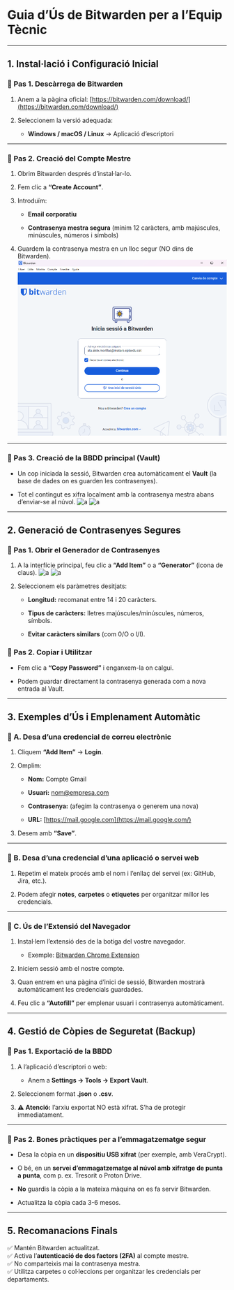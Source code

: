 # **Guia d’Ús de Bitwarden per a l’Equip Tècnic**

---

##  **1\. Instal·lació i Configuració Inicial**

### **🔹 Pas 1\. Descàrrega de Bitwarden**

1. Anem a la pàgina oficial: [https://bitwarden.com/download/](https://bitwarden.com/download/)

2. Seleccionem la versió adequada:

   * **Windows / macOS / Linux** → Aplicació d’escriptori

---

### **🔹 Pas 2\. Creació del Compte Mestre**

1. Obrim Bitwarden després d’instal·lar-lo.

2. Fem clic a **“Create Account”**.

3. Introduïm:

   * **Email corporatiu**

   * **Contrasenya mestra segura** (mínim 12 caràcters, amb majúscules, minúscules, números i símbols)

4. Guardem la contrasenya mestra en un lloc segur (NO dins de Bitwarden).
![fgdd](Captura01.png)
---

### **🔹 Pas 3\. Creació de la BBDD principal (Vault)**

* Un cop iniciada la sessió, Bitwarden crea automàticament el **Vault** (la base de dades on es guarden les contrasenyes).

* Tot el contingut es xifra localment amb la contrasenya mestra abans d’enviar-se al núvol.
![a](Captura02)
![a](Captura03)
---

## **2\. Generació de Contrasenyes Segures**

### **🔹 Pas 1\. Obrir el Generador de Contrasenyes**

1. A la interfície principal, feu clic a **“Add Item”** o a **“Generator”** (icona de claus).
  ![a](Captura05) ![a](Captura06)

2. Seleccionem els paràmetres desitjats:

   * **Longitud:** recomanat entre 14 i 20 caràcters.

   * **Tipus de caràcters:** lletres majúscules/minúscules, números, símbols.

   * **Evitar caràcters similars** (com 0/O o l/I).

### **🔹 Pas 2\. Copiar i Utilitzar**

* Fem clic a **“Copy Password”** i enganxem-la on calgui.

* Podem guardar directament la contrasenya generada com a nova entrada al Vault.

---

## **3\. Exemples d’Ús i Emplenament Automàtic**

### **🔹 A. Desa d’una credencial de correu electrònic**

1. Cliquem **“Add Item”** → **Login**.

2. Omplim:

   * **Nom:** Compte Gmail

   * **Usuari:** nom@empresa.com

   * **Contrasenya:** (afegim la contrasenya o generem una nova)

   * **URL:** [https://mail.google.com](https://mail.google.com/)

3. Desem amb **“Save”**.

---

### **🔹 B. Desa d’una credencial d’una aplicació o servei web**

1. Repetim el mateix procés amb el nom i l’enllaç del servei (ex: GitHub, Jira, etc.).

2. Podem afegir **notes**, **carpetes** o **etiquetes** per organitzar millor les credencials.

---

### **🔹 C. Ús de l’Extensió del Navegador**

1. Instal·lem l’extensió des de la botiga del vostre navegador.

   * Exemple: [Bitwarden Chrome Extension](https://chrome.google.com/webstore/detail/bitwarden-free-password-m/nngceckbapebfimnlniiiahkandclblb)

2. Iniciem sessió amb el nostre compte.

3. Quan entrem en una pàgina d’inici de sessió, Bitwarden mostrarà automàticament les credencials guardades.

4. Feu clic a **“Autofill”** per emplenar usuari i contrasenya automàticament.

---

## **4\. Gestió de Còpies de Seguretat (Backup)**

### **🔹 Pas 1\. Exportació de la BBDD**

1. A l’aplicació d’escriptori o web:

   * Anem a **Settings → Tools → Export Vault**.

2. Seleccionem format **.json** o **.csv**.

3. ⚠️ **Atenció:** l’arxiu exportat NO està xifrat. S’ha de protegir immediatament.

---

### **🔹 Pas 2\. Bones pràctiques per a l’emmagatzematge segur**

* Desa la còpia en un **dispositiu USB xifrat** (per exemple, amb VeraCrypt).

* O bé, en un **servei d’emmagatzematge al núvol amb xifratge de punta a punta**, com p. ex. Tresorit o Proton Drive.

* **No** guardis la còpia a la mateixa màquina on es fa servir Bitwarden.

* Actualitza la còpia cada 3-6 mesos.

---

## **5\. Recomanacions Finals**

✅ Mantén Bitwarden actualitzat.  
✅ Activa l’**autenticació de dos factors (2FA)** al compte mestre.  
✅ No comparteixis mai la contrasenya mestra.  
✅ Utilitza carpetes o col·leccions per organitzar les credencials per departaments.
